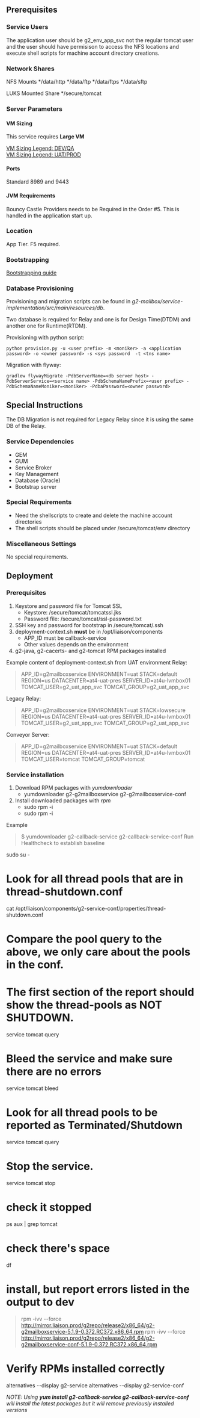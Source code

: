 
## Prerequisites

### Service Users

The application user should be g2_env_app_svc not the regular tomcat user and the user should have permisison to access the NFS locations and execute shell scripts for machine account directory creations.

### Network Shares

NFS Mounts
*/data/http
*/data/ftp
*/data/ftps
*/data/sftp

LUKS Mounted Share
*/secure/tomcat

### Server Parameters

#### VM Sizing

This service requires __Large VM__

[VM Sizing Legend: DEV/QA](http://confluence.liaison.tech/display/ARCH/G2+DEV+Integration+Lab+Platform+Configuration+-+Lithia+Springs#G2DEVIntegrationLabPlatformConfiguration-LithiaSprings-VMSizingLegend "VM Sizing Legend: DEV/QA")  
[VM Sizing Legend: UAT/PROD](http://confluence.liaison.tech/display/INFRA/G2+PROD+Platform+Configuration+-+AT4+-+LithiaSprings "VM Sizing Legend: UAT/PROD")

#### Ports

Standard 8989 and 9443

#### JVM Requirements

Bouncy Castle Providers needs to be Required in the Order #5. This is handled in the application start up.

### Location

App Tier. F5 required.

### Bootstrapping

[Bootstrapping guide](http://confluence.liaison.tech/display/ARCH/Step+by+Step+walkthrough+of+Bootstrap+Process+in+UAT "Bootstrapping guide")

### Database Provisioning

Provisioning and migration scripts can be found in _g2-mailbox/service-implementation/src/main/resources/db_.

Two database is required for Relay and one is for Design Time(DTDM) and another one for Runtime(RTDM).

Provisioning with python script:

```
python provision.py -u <user prefix> -m <moniker> -a <application password> -o <owner password> -s <sys password  -t <tns name>
```

Migration with flyway:
```
gradlew flywayMigrate -PdbServerName=<db server host> -PdbServerService=<service name> -PdbSchemaNamePrefix=<user prefix> -PdbSchemaNameMoniker=<moniker> -PdbaPassword=<owner password>
```

## Special Instructions
The DB Migration is not required for Legacy Relay since it is using the same DB of the Relay.

### Service Dependencies

* GEM
* GUM
* Service Broker
* Key Management
* Database (Oracle)
* Bootstrap server

### Special Requirements

* Need the shellscripts to create and delete the machine account directories
* The shell scripts should be placed under /secure/tomcat/env directory

### Miscellaneous Settings

No special requirements.

## Deployment

### Prerequisites

1. Keystore and password file for Tomcat SSL
    * Keystore: /secure/tomcat/tomcatssl.jks
    * Password file: /secure/tomcat/ssl-password.txt
2. SSH key and password for bootstrap in /secure/tomcat/.ssh
3. deployment-context.sh __must__ be in /opt/liaison/components
    * APP_ID must be callback-service
    * Other values depends on the environment
4. g2-java, g2-cacerts-<env> and g2-tomcat RPM packages installed

Example content of deployment-context.sh from UAT environment
Relay:
> APP_ID=g2mailboxservice
> ENVIRONMENT=uat
> STACK=default
> REGION=us
> DATACENTER=at4-uat-pres
> SERVER_ID=at4u-lvmbox01
> TOMCAT_USER=g2_uat_app_svc
> TOMCAT_GROUP=g2_uat_app_svc

Legacy Relay:
> APP_ID=g2mailboxservice
> ENVIRONMENT=uat
> STACK=lowsecure
> REGION=us
> DATACENTER=at4-uat-pres
> SERVER_ID=at4u-lvmbox01
> TOMCAT_USER=g2_uat_app_svc
> TOMCAT_GROUP=g2_uat_app_svc

Conveyor Server:
> APP_ID=g2mailboxservice
> ENVIRONMENT=uat
> STACK=default
> REGION=us
> DATACENTER=at4-uat-pres
> SERVER_ID=at4u-lvmbox01
> TOMCAT_USER=tomcat
> TOMCAT_GROUP=tomcat

### Service installation

1. Download RPM packages with _yumdownloader_
    * yumdownloader g2-g2mailboxservice g2-g2mailboxservice-conf
2. Install downloaded packages with _rpm_
    * sudo rpm -i <downloaded g2-g2mailboxservice package>
    * sudo rpm -i <downloaded g2-g2mailboxservice-conf package>

Example
> $ yumdownloader g2-callback-service g2-callback-service-conf
Run Healthcheck to establish baseline
  
sudo su -
  
# Look for all thread pools that are in thread-shutdown.conf
cat /opt/liaison/components/g2-service-conf/properties/thread-shutdown.conf
 
# Compare the pool query to the above, we only care about the pools in the conf.
# The first section of the report should show the thread-pools as NOT SHUTDOWN.
service tomcat query
 
# Bleed the service and make sure there are no errors
service tomcat bleed
 
# Look for all thread pools to be reported as Terminated/Shutdown
service tomcat query
 
# Stop the service.
service tomcat stop
  
# check it stopped
ps aux | grep tomcat
  
# check there's space
df
 
# install, but report errors listed in the output to dev
> rpm -ivv --force http://mirror.liaison.prod/g2repo/release2/x86_64/g2-g2mailboxservice-5.1.9-0.372.RC372.x86_64.rpm
> rpm -ivv --force http://mirror.liaison.prod/g2repo/release2/x86_64/g2-g2mailboxservice-conf-5.1.9-0.372.RC372.x86_64.rpm
 
# Verify RPMs installed correctly
alternatives --display g2-service
alternatives --display g2-service-conf


_NOTE:
Using **yum install g2-callback-service g2-callback-service-conf** will install the latest packages but it will remove previously installed versions_
